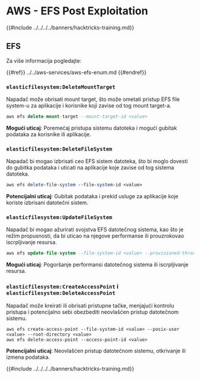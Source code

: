 # AWS - EFS Post Exploitation

{{#include ../../../../banners/hacktricks-training.md}}

## EFS

Za više informacija pogledajte:

{{#ref}}
../../aws-services/aws-efs-enum.md
{{#endref}}

### `elasticfilesystem:DeleteMountTarget`

Napadač može obrisati mount target, što može ometati pristup EFS file system-u za aplikacije i korisnike koji zavise od tog mount target-a.
```sql
aws efs delete-mount-target --mount-target-id <value>
```
**Mogući uticaj**: Poremećaj pristupa sistemu datoteka i mogući gubitak podataka za korisnike ili aplikacije.

### `elasticfilesystem:DeleteFileSystem`

Napadač bi mogao izbrisati ceo EFS sistem datoteka, što bi moglo dovesti do gubitka podataka i uticati na aplikacije koje zavise od tog sistema datoteka.
```perl
aws efs delete-file-system --file-system-id <value>
```
**Potencijalni uticaj**: Gubitak podataka i prekid usluge za aplikacije koje koriste izbrisani datotečni sistem.

### `elasticfilesystem:UpdateFileSystem`

Napadač bi mogao ažurirati svojstva EFS datotečnog sistema, kao što je režim propusnosti, da bi uticao na njegove performanse ili prouzrokovao iscrpljivanje resursa.
```sql
aws efs update-file-system --file-system-id <value> --provisioned-throughput-in-mibps <value>
```
**Mogući uticaj**: Pogoršanje performansi datotečnog sistema ili iscrpljivanje resursa.

### `elasticfilesystem:CreateAccessPoint` i `elasticfilesystem:DeleteAccessPoint`

Napadač može kreirati ili obrisati pristupne tačke, menjajući kontrolu pristupa i potencijalno sebi obezbediti neovlašćen pristup datotečnom sistemu.
```arduino
aws efs create-access-point --file-system-id <value> --posix-user <value> --root-directory <value>
aws efs delete-access-point --access-point-id <value>
```
**Potencijalni uticaj**: Neovlašćen pristup datotečnom sistemu, otkrivanje ili izmena podataka.

{{#include ../../../../banners/hacktricks-training.md}}
